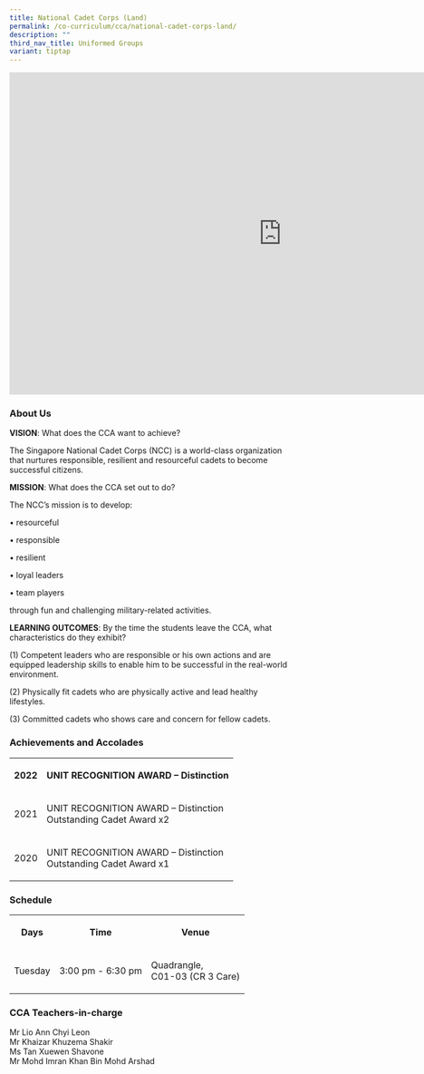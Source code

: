 ```yaml
---
title: National Cadet Corps (Land)
permalink: /co-curriculum/cca/national-cadet-corps-land/
description: ""
third_nav_title: Uniformed Groups
variant: tiptap
---
```

<div class="iframe-wrapper"><iframe height="569" width="960" allowfullscreen="true" frameborder="0" src="https://docs.google.com/presentation/d/1M3gN7sUsawcdBiBOTVnvZLmL3bUcwvXpde9RCsx8aYY/embed?start=true&amp;loop=true&amp;delayms=3000"></iframe></div><h3>About Us</h3><p><strong>VISION</strong>: What does the CCA want to achieve?&nbsp;</p><p>The Singapore National Cadet Corps (NCC) is a world-class organization that nurtures responsible, resilient and resourceful cadets to become successful citizens.</p><p><strong>MISSION</strong>: What does the CCA set out to do?</p><p>The NCC’s mission is to develop:&nbsp;</p><p>• resourceful</p><p>• responsible</p><p>• resilient</p><p>• loyal leaders&nbsp;</p><p>• team players&nbsp;</p><p>through fun and challenging military-related activities.</p><p><strong>LEARNING OUTCOMES</strong>: By the time the students leave the CCA, what characteristics do they exhibit?</p><p>(1) Competent leaders who are responsible or his own actions and are equipped leadership skills to enable him to be successful in the real-world environment.&nbsp;</p><p>(2) Physically fit cadets who are physically active and lead healthy lifestyles.&nbsp;</p><p>(3) Committed cadets who shows care and concern for fellow cadets.</p><h3>Achievements and Accolades</h3><table><tbody><tr><th rowspan="1" colspan="1"><p>2022</p></th><th rowspan="1" colspan="1"><p>UNIT RECOGNITION AWARD – Distinction</p></th></tr><tr><td rowspan="1" colspan="1"><p>2021</p></td><td rowspan="1" colspan="1"><p>UNIT RECOGNITION AWARD – Distinction<br>Outstanding Cadet Award x2</p></td></tr><tr><td rowspan="1" colspan="1"><p>2020</p></td><td rowspan="1" colspan="1"><p>UNIT RECOGNITION AWARD – Distinction<br>Outstanding Cadet Award x1</p></td></tr></tbody></table><h3>Schedule</h3><table><tbody><tr><th rowspan="1" colspan="1"><p>Days</p></th><th rowspan="1" colspan="1"><p>Time</p></th><th rowspan="1" colspan="1"><p>Venue</p></th></tr><tr><td rowspan="1" colspan="1"><p>Tuesday</p></td><td rowspan="1" colspan="1"><p>3:00 pm - 6:30 pm</p></td><td rowspan="1" colspan="1"><p>Quadrangle,<br>C01-03 (CR 3 Care)</p></td></tr></tbody></table><h3>CCA Teachers-in-charge</h3><p>Mr Lio Ann Chyi Leon<br>Mr Khaizar Khuzema Shakir<br>Ms Tan Xuewen Shavone<br>Mr Mohd Imran Khan Bin Mohd Arshad</p>